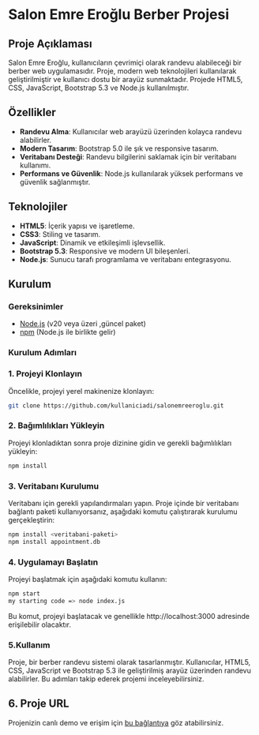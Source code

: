 # Salon Emre Eroğlu Berber Projesi

## Proje Açıklaması

Salon Emre Eroğlu, kullanıcıların çevrimiçi olarak randevu alabileceği bir berber web uygulamasıdır. Proje, modern web teknolojileri kullanılarak geliştirilmiştir ve kullanıcı dostu bir arayüz sunmaktadır. Projede HTML5, CSS, JavaScript, Bootstrap 5.3 ve Node.js kullanılmıştır.

## Özellikler

- **Randevu Alma**: Kullanıcılar web arayüzü üzerinden kolayca randevu alabilirler.
- **Modern Tasarım**: Bootstrap 5.0 ile şık ve responsive tasarım.
- **Veritabanı Desteği**: Randevu bilgilerini saklamak için bir veritabanı kullanımı.
- **Performans ve Güvenlik**: Node.js kullanılarak yüksek performans ve güvenlik sağlanmıştır.

## Teknolojiler

- **HTML5**: İçerik yapısı ve işaretleme.
- **CSS3**: Stiling ve tasarım.
- **JavaScript**: Dinamik ve etkileşimli işlevsellik.
- **Bootstrap 5.3**: Responsive ve modern UI bileşenleri.
- **Node.js**: Sunucu tarafı programlama ve veritabanı entegrasyonu.

## Kurulum

### Gereksinimler

- [Node.js](https://nodejs.org/) (v20 veya üzeri ,güncel paket)
- [npm](https://www.npmjs.com/) (Node.js ile birlikte gelir)

### Kurulum Adımları

### 1. Projeyi Klonlayın

Öncelikle, projeyi yerel makinenize klonlayın:

```bash
git clone https://github.com/kullaniciadi/salonemreeroglu.git
```
### 2. Bağımlılıkları Yükleyin
Projeyi klonladıktan sonra proje dizinine gidin ve gerekli bağımlılıkları yükleyin:
```bash
npm install
```
### 3. Veritabanı Kurulumu
Veritabanı için gerekli yapılandırmaları yapın. Proje içinde bir veritabanı bağlantı paketi kullanıyorsanız, aşağıdaki komutu çalıştırarak kurulumu gerçekleştirin:
```bash
npm install <veritabani-paketi>
npm install appointment.db
```
### 4. Uygulamayı Başlatın
Projeyi başlatmak için aşağıdaki komutu kullanın:
```bash
npm start
my starting code => node index.js
```
Bu komut, projeyi başlatacak ve genellikle http://localhost:3000 adresinde erişilebilir olacaktır.

### 5.Kullanım
Proje, bir berber randevu sistemi olarak tasarlanmıştır. Kullanıcılar, HTML5, CSS, JavaScript ve Bootstrap 5.3 ile geliştirilmiş arayüz üzerinden randevu alabilirler.
Bu adımları takip ederek projemi inceleyebilirsiniz.

## 6. Proje URL

Projenizin canlı demo ve erişim için [bu bağlantıya](https://salonemreeroglu.onrender.com/) göz atabilirsiniz.



      

